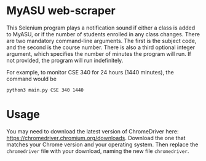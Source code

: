 # MyASU web-scraper

This Selenium program plays a notification sound if either a class is added to MyASU, or if the number of students enrolled in any class changes.
There are two mandatory command-line arguments. The first is the subject code, and the second is the course number.  There is also a third optional integer argument, which specifies the number of minutes the program will run.  If not provided, the program will run indefinitely.

For example, to monitor CSE 340 for 24 hours (1440 minutes), the command would be
```
python3 main.py CSE 340 1440
```

# Usage
You may need to download the latest version of ChromeDriver here: https://chromedriver.chromium.org/downloads.  Download the one that matches your Chrome version and your operating system.  Then replace the `chromedriver` file with your download, naming the new file `chromedriver`.
